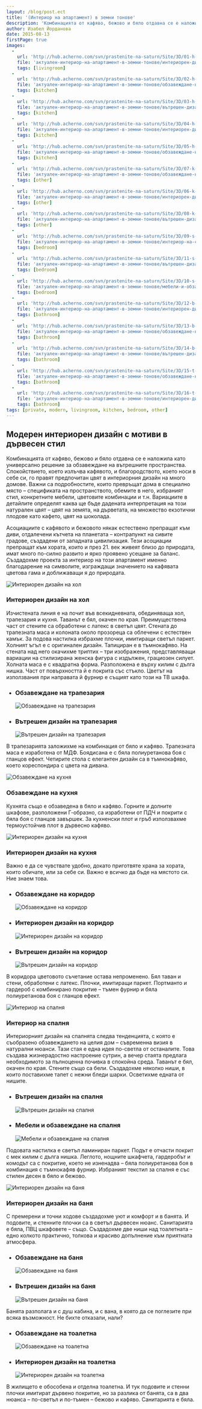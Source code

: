 ```yaml
---
layout: /blog/post.ect
title: '(Интериор на апартамент) в земни тонове'
description: 'Комбинацията от кафяво, бежово и бяло отдавна се е наложила като универсално решение за обзавеждане на вътрешните пространства.Спокойствието, което излъчва кафявото, и благородството, което носи в себе си, го правят предпочитан цвят в интериорния дизайн на много домове.'
author: Изабел Йорданова
date: 2015-08-13
firstPage: true
images:
  -
    url: 'http://hub.acherno.com/svn/prastenite-na-saturn/Site/3D/01-h-F.jpg'
    file: 'актуален-интериор-на-апартамент-в-земни-тонове/интериорен-дизайн-на-хол.jpg'
    tags: [livingroom]
  -
    url: 'http://hub.acherno.com/svn/prastenite-na-saturn/Site/3D/02-h-F.jpg'
    file: 'актуален-интериор-на-апартамент-в-земни-тонове/обзавеждане-на-трапезария.jpg'
    tags: [kitchen]
  -
    url: 'http://hub.acherno.com/svn/prastenite-na-saturn/Site/3D/03-h-F.jpg'
    file: 'актуален-интериор-на-апартамент-в-земни-тонове/вътрешен-дизайн-на-трапезария.jpg'
    tags: [kitchen]
  -
    url: 'http://hub.acherno.com/svn/prastenite-na-saturn/Site/3D/04-h-F.jpg'
    file: 'актуален-интериор-на-апартамент-в-земни-тонове/интериорен-дизайн-на-кухня.jpg'
    tags: [kitchen]
  -
    url: 'http://hub.acherno.com/svn/prastenite-na-saturn/Site/3D/05-h-F.jpg'
    file: 'актуален-интериор-на-апартамент-в-земни-тонове/обзавеждане-на-кухня.jpg'
    tags: [kitchen]
  -
    url: 'http://hub.acherno.com/svn/prastenite-na-saturn/Site/3D/07-k-F.jpg'
    file: 'актуален-интериор-на-апартамент-в-земни-тонове/обзавеждане-на-коридор.jpg'
    tags: [other]
  -
    url: 'http://hub.acherno.com/svn/prastenite-na-saturn/Site/3D/06-k-F-1.jpg'
    file: 'актуален-интериор-на-апартамент-в-земни-тонове/интериорен-дизайн-на-коридор.jpg'
    tags: [other]
  -
    url: 'http://hub.acherno.com/svn/prastenite-na-saturn/Site/3D/08-k-F.jpg'
    file: 'актуален-интериор-на-апартамент-в-земни-тонове/вътрешен-дизайн-на-коридор.jpg'
    tags: [other]
  -
    url: 'http://hub.acherno.com/svn/prastenite-na-saturn/Site/3D/09-s-F.jpg'
    file: 'актуален-интериор-на-апартамент-в-земни-тонове/интериор-на-спалня.jpg'
    tags: [bedroom]
  -
    url: 'http://hub.acherno.com/svn/prastenite-na-saturn/Site/3D/11-s-F.jpg'
    file: 'актуален-интериор-на-апартамент-в-земни-тонове/вътрешен-дизайн-на-спалня.jpg'
    tags: [bedroom]
  -
    url: 'http://hub.acherno.com/svn/prastenite-na-saturn/Site/3D/10-s-F.jpg'
    file: 'актуален-интериор-на-апартамент-в-земни-тонове/мебели-и-обзавеждане-на-спалня.jpg'
    tags: [bedroom]
  -
    url: 'http://hub.acherno.com/svn/prastenite-na-saturn/Site/3D/12-b-F.jpg'
    file: 'актуален-интериор-на-апартамент-в-земни-тонове/интериорен-дизайн-на-баня.jpg'
    tags: [bathroom]
  -
    url: 'http://hub.acherno.com/svn/prastenite-na-saturn/Site/3D/13-b-F.jpg'
    file: 'актуален-интериор-на-апартамент-в-земни-тонове/обзавеждане-на-баня.jpg'
    tags: [bathroom]
  -
    url: 'http://hub.acherno.com/svn/prastenite-na-saturn/Site/3D/14-b-F.jpg'
    file: 'актуален-интериор-на-апартамент-в-земни-тонове/вътрешен-дизайн-на-баня.jpg'
    tags: [bathroom]
  -
    url: 'http://hub.acherno.com/svn/prastenite-na-saturn/Site/3D/15-t-F.jpg'
    file: 'актуален-интериор-на-апартамент-в-земни-тонове/обзавеждане-на-тоалетна.jpg'
    tags: [bathroom]
  -
    url: 'http://hub.acherno.com/svn/prastenite-na-saturn/Site/3D/16-t-F.jpg'
    file: 'актуален-интериор-на-апартамент-в-земни-тонове/интериорен-дизайн-на-тоалетна.jpg'
    tags: [bathroom]
tags: [private, modern, livingroom, kitchen, bedroom, other]
---
```

## **Модерен интериорен дизайн** с мотиви в дървесен стил
Комбинацията от кафяво, бежово и бяло отдавна се е наложила като универсално решение за обзавеждане на вътрешните пространства. Спокойствието, което излъчва кафявото, и благородството, което носи в себе си, го правят предпочитан цвят в интериорния дизайн на много домове. Важни са подробностите, които превръщат дома в специално място – спецификата на пространството, обемите в него, избраният стил, конкретните мебели, цветовите комбинации и т.н. Вариациите в детайлите определят каква ще бъде дадената интерпретация на този натурален цвят – цвят на земята, на дърветата, на множество екзотични плодове като кафето, цвят на шоколада.

Асоциациите с кафявото и бежовото някак естествено препращат към диви, отдалечени кътчета на планетата – контрапункт на сивите градове, създадени от западната цивилизация. Тези асоциации препращат към хората, които и през 21. век живеят близо до природата, имат много по-силно развито и ярко проявено усещане за баланс. Създадохме проекта за интериор на този апартамент именно благодарение на символите, изграждащи значението на кафявата цветова гама и доближаващи я до природата.

![Интериорен дизайн на хол](актуален-интериор-на-апартамент-в-земни-тонове/интериорен-дизайн-на-хол.jpg)
### Интериорен дизайн на **хол**

Изчистената линия е на почит във всекидневната, обединяваща хол, трапезария и кухня. Таванът е бял, окачен по края. Преимуществена част от стените са обработени с латекс в светъл цвят. Стената до трапезната маса и колоната около прозореца са облечени с естествен камък. За подова настилка избрахме плочки, имитиращи светъл паркет. Холният ъгъл е с оригинален дизайн. Тапициран е в тъмнокафяво. На стената над него окачихме триптих – три изображения, представляващи вариации на стилизирана женска фигура с издължен, грациозен силует. Холната маса е с квадратна форма. Разположена е върху килим с дълга нишка. Част от повърхността й е покрита със стъкло. Цветът на използвания при направата й фурнир е същият като този на ТВ шкафа.


-   ### Обзавеждане на **трапезария**
    ![Обзавеждане на трапезария](актуален-интериор-на-апартамент-в-земни-тонове/обзавеждане-на-трапезария.jpg)
-   ### Вътрешен дизайн на **трапезария**
    ![Вътрешен дизайн на трапезария](актуален-интериор-на-апартамент-в-земни-тонове/вътрешен-дизайн-на-трапезария.jpg)

В трапезарията заложихме на комбинация от бяло и кафяво. Трапезната маса е изработена от МДФ. Боядисана е с бяла полиуретанова боя с гланцов ефект. Четирите стола с елегантен дизайн са в тъмнокафяво, което кореспондира с цвета на дивана.

![Обзавеждане на кухня](актуален-интериор-на-апартамент-в-земни-тонове/обзавеждане-на-кухня.jpg)
### Обзавеждане на **кухня**

Кухнята също е обзаведена в бяло и кафяво. Горните и долните шкафове, разположени Г-образно, са изработени от ПДЧ и покрити с бяла боя с гланцов завършек. За кухненски плот и гръб използвахме термоустойчив плот в дървесно кафяво. 

![Интериорен дизайн на кухня](актуален-интериор-на-апартамент-в-земни-тонове/интериорен-дизайн-на-кухня.jpg)
### Интериорен дизайн на **кухня**

Важно е да се чувствате удобно, докато приготвяте храна за хората, които обичате, или за себе си. Важно е всичко да бъде на мястото си. Ние знаем това.

-   ### Обзавеждане на **коридор**
    ![Обзавеждане на коридор](актуален-интериор-на-апартамент-в-земни-тонове/обзавеждане-на-коридор.jpg)
-   ### Интериорен дизайн на **коридор**
    ![Интериорен дизайн на коридор](актуален-интериор-на-апартамент-в-земни-тонове/интериорен-дизайн-на-коридор.jpg)
-   ### Вътрешен дизайн на **коридор**
    ![Вътрешен дизайн на коридор](актуален-интериор-на-апартамент-в-земни-тонове/вътрешен-дизайн-на-коридор.jpg)

В коридора цветовото съчетание остава непроменено. Бял таван и стени, обработени с латекс. Плочки, имитиращи паркет. Портманто и гардероб с комбинирано покритие – тъмен фурнир и бяла полиуретанова боя с гланцов ефект.

![Интериор на спалня](актуален-интериор-на-апартамент-в-земни-тонове/интериор-на-спалня.jpg)
### Интериор на **спалня**

Интериорният дизайн на спалнята следва тенденцията, с която е съобразено обзавеждането на целия дом – съвременна визия в натурални нюанси. Тази стая е една идея по-светла от останалите. Това създава жизнерадостно настроение сутрин, а вечер стаята предлага необходимото за пълноценна почивка в спокойна среда. Таванът е бял, окачен по края. Стените също са бели. Създадохме няколко ниши, в които поставихме тапет с нежни бледи шарки. Осветихме едната от нишите. 

-   ### Вътрешен дизайн на **спалня**
    ![Вътрешен дизайн на спалня](актуален-интериор-на-апартамент-в-земни-тонове/вътрешен-дизайн-на-спалня.jpg)
-   ### Мебели и обзавеждане на **спалня**
    ![Мебели и обзавеждане на спалня](актуален-интериор-на-апартамент-в-земни-тонове/мебели-и-обзавеждане-на-спалня.jpg)

Подовата настилка е светъл ламиниран паркет. Подът е отчасти покрит с мек килим с дълга нишка. Леглото, нощните шкафчета, гардеробът и комодът са с покритие, което не изненадва – бяла полиуретанова боя в комбинация с тъмнокафяв фурнир. Избраният текстил за спалня е със стилен десен в бяло и бежово.

![Интериорен дизайн на баня](актуален-интериор-на-апартамент-в-земни-тонове/интериорен-дизайн-на-баня.jpg)
### Интериорен дизайн на **баня**

С премерени и точни ходове създадохме уют и комфорт и в банята. И подовите, и стенните плочки са в светъл дървесен нюанс. Санитарията е бяла, ПВЦ шкафовете – също. Създадохме две ниши над тоалетната – едно колкото практично, толкова и красиво допълнение към приятната атмосфера. 

-   ### Обзавеждане на **баня**
    ![Обзавеждане на баня](актуален-интериор-на-апартамент-в-земни-тонове/обзавеждане-на-баня.jpg)
-   ### Вътрешен дизайн на **баня**
    ![Вътрешен дизайн на баня](актуален-интериор-на-апартамент-в-земни-тонове/вътрешен-дизайн-на-баня.jpg) 

Банята разполага и с душ кабина, и с вана, в която да се поглезите при всяка възможност. Не бихте отказали, нали?

-   ### Обзавеждане на **тоалетна**
    ![Обзавеждане на тоалетна](актуален-интериор-на-апартамент-в-земни-тонове/обзавеждане-на-тоалетна.jpg)
-   ### Интериорен дизайн на **тоалетна**
    ![Интериорен дизайн на тоалетна](актуален-интериор-на-апартамент-в-земни-тонове/интериорен-дизайн-на-тоалетна.jpg) 

В жилището е обособена и отделна тоалетна. И тук подовите и стенни плочки имитират дървено покритие, но за разлика от банята, са в два нюанса – по-светъл и по-тъмен – бежово и кафяво. Санитарията е бяла.